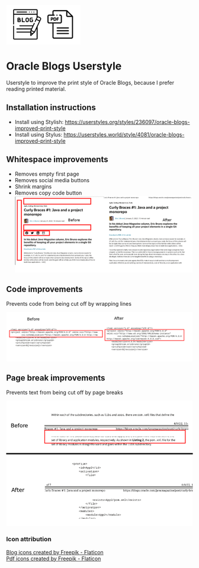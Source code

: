 <img src="doc/logo.png" width="200">

# Oracle Blogs Userstyle
Userstyle to improve the print style of Oracle Blogs, because I prefer reading printed material.


## Installation instructions
- Install using Stylish: https://userstyles.org/styles/236097/oracle-blogs-improved-print-style
- Install using Stylus: https://userstyles.world/style/4081/oracle-blogs-improved-print-style

## Whitespace improvements
- Removes empty first page
- Removes social media buttons
- Shrink margins
- Removes copy code button
![Differences at start of document](doc/header_difference.png)

## Code improvements
Prevents code from being cut off by wrapping lines

![Differences code formatting](doc/code_difference.png)

## Page break improvements
Prevents text from being cut off by page breaks

![Differences page break](doc/page_break_difference.png)


### Icon attribution
<a href="https://www.flaticon.com/free-icons/blog" title="blog icons">Blog icons created by Freepik - Flaticon</a><br/>
<a href="https://www.flaticon.com/free-icons/pdf" title="pdf icons">Pdf icons created by Freepik - Flaticon</a>